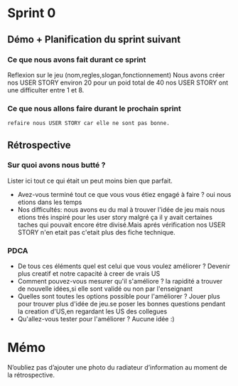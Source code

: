 
# Sprint 0

## Démo + Planification du sprint suivant

### Ce que nous avons fait durant ce sprint
Reflexion sur le jeu (nom,regles,slogan,fonctionnement)
Nous avons créer nos USER STORY environ 20 pour un poid total de 40 
nos USER STORY ont une difficulter entre 1 et 8.

### Ce que nous allons faire durant le prochain sprint
    refaire nous USER STORY car elle ne sont pas bonne.
## Rétrospective

### Sur quoi avons nous butté ?
Lister ici tout ce qui était un peut moins bien que parfait.
* Avez-vous terminé tout ce que vous vous étiez engagé à faire ?
    oui nous etions dans les temps
* Nos difficultés:
    nous avons eu du mal à trouver l'idée de jeu mais nous etions trés inspiré pour les user story malgré ça il y avait certaines taches qui pouvait encore           étre divisé.Mais aprés vérification nos USER STORY n'en etait pas c'etait plus des fiche technique.

### PDCA
* De tous ces éléments quel est celui que vous voulez améliorer ?
    Devenir plus creatif et notre capacité à creer de vrais US
* Comment pouvez-vous mesurer qu'il s'améliore ?
    la rapidité a trouver de nouvelle idées,si elle sont validé ou non par l'enseignant
* Quelles sont toutes les options possible pour l'améliorer ?
    Jouer plus pour trouver plus d'idée de jeu.se poser les bonnes questions pendant la creation d'US,en regardant les US des collegues
* Qu'allez-vous tester pour l'améliorer ?
    Aucune idée :)

# Mémo
N’oubliez pas d’ajouter une photo du radiateur d’information au moment de la rétrospective.
